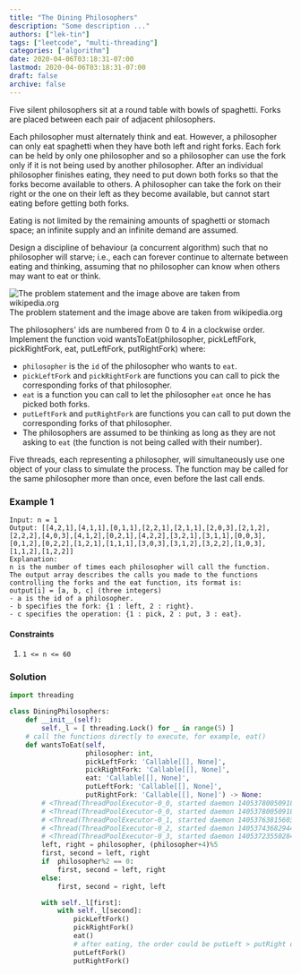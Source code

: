 ```yaml
---
title: "The Dining Philosophers"
description: "Some description ..."
authors: ["lek-tin"]
tags: ["leetcode", "multi-threading"]
categories: ["algorithm"]
date: 2020-04-06T03:18:31-07:00
lastmod: 2020-04-06T03:18:31-07:00
draft: false
archive: false
---
```

Five silent philosophers sit at a round table with bowls of spaghetti. Forks are placed between each pair of adjacent philosophers.  

Each philosopher must alternately think and eat. However, a philosopher can only eat spaghetti when they have both left and right forks. Each fork can be held by only one philosopher and so a philosopher can use the fork only if it is not being used by another philosopher. After an individual philosopher finishes eating, they need to put down both forks so that the forks become available to others. A philosopher can take the fork on their right or the one on their left as they become available, but cannot start eating before getting both forks.  

Eating is not limited by the remaining amounts of spaghetti or stomach space; an infinite supply and an infinite demand are assumed.  

Design a discipline of behaviour (a concurrent algorithm) such that no philosopher will starve; i.e., each can forever continue to alternate between eating and thinking, assuming that no philosopher can know when others may want to eat or think.  

![The problem statement and the image above are taken from wikipedia.org](/img/post/an_illustration_of_the_dining_philosophers_problem.png)
The problem statement and the image above are taken from wikipedia.org  

The philosophers' ids are numbered from 0 to 4 in a clockwise order. Implement the function void wantsToEat(philosopher, pickLeftFork, pickRightFork, eat, putLeftFork, putRightFork) where:

- `philosopher` is the `id` of the philosopher who wants to `eat`.
- `pickLeftFork` and `pickRightFork` are functions you can call to pick the corresponding forks of that philosopher.
- `eat` is a function you can call to let the philosopher `eat` once he has picked both forks.
- `putLeftFork` and `putRightFork` are functions you can call to put down the corresponding forks of that philosopher.
- The philosophers are assumed to be thinking as long as they are not asking to `eat` (the function is not being called with their number).

Five threads, each representing a philosopher, will simultaneously use one object of your class to simulate the process. The function may be called for the same philosopher more than once, even before the last call ends.

### Example 1

```
Input: n = 1
Output: [[4,2,1],[4,1,1],[0,1,1],[2,2,1],[2,1,1],[2,0,3],[2,1,2],[2,2,2],[4,0,3],[4,1,2],[0,2,1],[4,2,2],[3,2,1],[3,1,1],[0,0,3],[0,1,2],[0,2,2],[1,2,1],[1,1,1],[3,0,3],[3,1,2],[3,2,2],[1,0,3],[1,1,2],[1,2,2]]
Explanation:
n is the number of times each philosopher will call the function.
The output array describes the calls you made to the functions controlling the forks and the eat function, its format is:
output[i] = [a, b, c] (three integers)
- a is the id of a philosopher.
- b specifies the fork: {1 : left, 2 : right}.
- c specifies the operation: {1 : pick, 2 : put, 3 : eat}.
```

#### Constraints

1. `1 <= n <= 60`

### Solution

```python
import threading 

class DiningPhilosophers:
    def __init__(self):
        self._l = [ threading.Lock() for _ in range(5) ]
    # call the functions directly to execute, for example, eat()
    def wantsToEat(self,
                   philosopher: int,
                   pickLeftFork: 'Callable[[], None]',
                   pickRightFork: 'Callable[[], None]',
                   eat: 'Callable[[], None]',
                   putLeftFork: 'Callable[[], None]',
                   putRightFork: 'Callable[[], None]') -> None:
        # <Thread(ThreadPoolExecutor-0_0, started daemon 140537800509184)> 0
        # <Thread(ThreadPoolExecutor-0_0, started daemon 140537800509184)> 1
        # <Thread(ThreadPoolExecutor-0_1, started daemon 140537638156032)> 2
        # <Thread(ThreadPoolExecutor-0_2, started daemon 140537436829440)> 3
        # <Thread(ThreadPoolExecutor-0_3, started daemon 140537235502848)> 4
        left, right = philosopher, (philosopher+4)%5
        first, second = left, right
        if  philosopher%2 == 0:
            first, second = left, right
        else:
            first, second = right, left

        with self._l[first]:
            with self._l[second]:
                pickLeftFork()
                pickRightFork()
                eat()
                # after eating, the order could be putLeft > putRight or putRight > putLeft
                putLeftFork()
                putRightFork()
```
